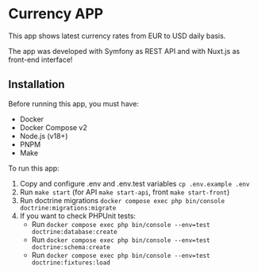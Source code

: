 # Currency APP

This app shows latest currency rates from EUR to USD daily basis.

The app was developed with Symfony as REST API and with Nuxt.js as front-end interface!

## Installation

Before running this app, you must have:
- Docker
- Docker Compose v2
- Node.js (v18+)
- PNPM
- Make

To run this app:
1. Copy and configure .env and .env.test variables `cp .env.example .env`
2. Run `make start` (for API `make start-api`, front `make start-front`)
3. Run doctrine migrations `docker compose exec php bin/console doctrine:migrations:migrate`
4. If you want to check PHPUnit tests:
   - Run `docker compose exec php bin/console --env=test doctrine:database:create`
   - Run `docker compose exec php bin/console --env=test doctrine:schema:create`
   - Run `docker compose exec php bin/console --env=test doctrine:fixtures:load`
